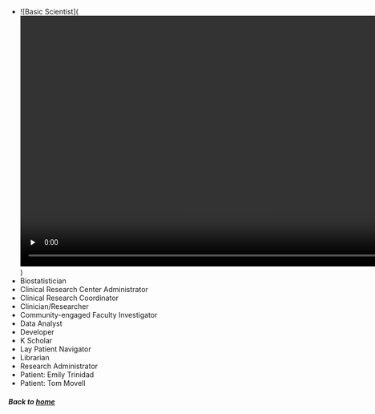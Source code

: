  * ![Basic Scientist](<video controls autoplay preload="none" style="width:1000px;"><source src="docs/BasicScientist_PersonaProfile.mp4" type="video/mp4" /></video>)
 * Biostatistician
 * Clinical Research Center Administrator
 * Clinical Research Coordinator
 * Clinician/Researcher
 * Community-engaged Faculty Investigator
 * Data Analyst
 * Developer
 * K Scholar
 * Lay Patient Navigator
 * Librarian
 * Research Administrator
 * Patient: Emily Trinidad
 * Patient: Tom Movell

##### Back to [home](https://data2health.github.io/CTS-Personas/)

